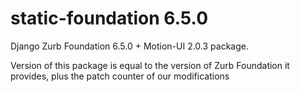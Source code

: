 static-foundation 6.5.0
============================

Django Zurb Foundation 6.5.0 + Motion-UI 2.0.3 package.

Version of this package is equal to the version of Zurb Foundation it provides,
plus the patch counter of our modifications
